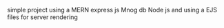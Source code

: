 simple project using a MERN 
express js
Mnog db
Node js
and using a EJS files for server rendering 


